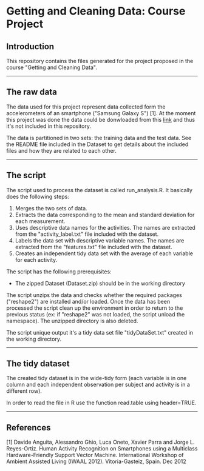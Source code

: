 # Getting and Cleaning Data: Course Project

## Introduction

This repository contains the files generated for the project proposed in the course "Getting and Cleaning Data". 

***

## The raw data

The data used for this project represent data collected form the accelerometers of an smartphone ("Samsung Galaxy S") [1]. At the moment this project was done the data could be donwloaded from this [link](https:\\d396qusza40orc.cloudfront.net/getdata%2Fprojectfiles%2FUCI%20HAR%20Dataset.zip) and thus it's not included in this repository.

The data is partitioned in two sets: the training data and the test data. See the README file included in the Dataset to get details about the included files and how they are related to each other.

***

## The script

The script used to process the dataset is called run_analysis.R. It basically does the following steps:

1. Merges the two sets of data.
2. Extracts the data corresponding to the mean and standard deviation for each measurement.
3. Uses descriptive data names for the activities. The names are extracted from the "activity_label.txt" file included with the dataset.
4. Labels the data set with descriptive variable names. The names are extracted from the "features.txt" file included with the dataset.
5. Creates an independent tidy data set with the average of each variable for each activity.

The script has the following prerequisites:

* The zipped Dataset (Dataset.zip) should be in the working directory

The script unzips the data and checks whether the required packages ("reshape2") are installed and/or loaded. Once the data has been processed the script clean up the environment in order to return to the previous status (ex: if "reshape2" was not loaded, the script unload the namespace). The unzipped directory is also deleted.

The script unique output it's a tidy data set file "tidyDataSet.txt" created in the working directory.  

***

## The tidy dataset

The created tidy dataset is in the wide-tidy form (each variable is in one column and each independent observation per subject and activity is in a different row).

In order to read the file in R use the function read.table using header=TRUE.

***

## References

[1] Davide Anguita, Alessandro Ghio, Luca Oneto, Xavier Parra and Jorge L. Reyes-Ortiz. Human Activity Recognition on Smartphones using a Multiclass Hardware-Friendly Support Vector Machine. International Workshop of Ambient Assisted Living (IWAAL 2012). Vitoria-Gasteiz, Spain. Dec 2012